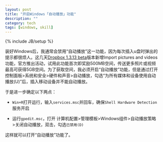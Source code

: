 ```yaml
---
layout: post
title: "开启Windows「自动播放」功能"
description: ""
category: tech
tags: [windows, skill]
---
```

{% include JB/setup %}

装好Windows后，我通常会禁用“自动播放”这一功能，因为每次插入u盘时弹出的提示都很烦人。这几天[Dropbox 1.3.13 beta](http://forums.dropbox.com/topic.php?id=53104&replies=849)版本新增Import pictures and videos功能，官方推出活动，试用此功能首次即奖励500MB空间，传送更多照片或视频最高可获得5GB空间。为了获取空间，我必须开启“自动播放”功能，但是通过打开 控制面板>系统和安全>硬件和声音>自动播放，勾选“为所有媒体和设备使用自动播放(U)”后，插入移动设备并不能自动播放。

于是进一步确定以下两点：

- `Win+R`打开运行，输入`services.msc`并回车，确保`Shell Hardware Detection`服务开启 

- 运行`gpedit.msc`，打开 计算机配置>管理模板>Windows组件>自动播放策略>关闭自动播放，双击，勾选`已禁用(D)`

这样就可以打开“自动播放”功能了。